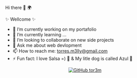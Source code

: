 Hi there 👋 🌍 

 ✨ Wellcome ✨ 

- 🔭 I’m currently working on my portafolio
- 🌱 I’m currently learning ...
- 👯 I’m looking to collaborate on new side projects
- 💬 Ask me about web devlopment
- 📫 How to reach me: torres.m3lly@gmail.com
- ⚡ Fun fact: I love Salsa =) 💃 & My litle dog is called Azul 🐶


<p align="center">
    <a href="https://github.com/tor3m">
        <img src="https://img.shields.io/badge/GitHub--_.svg?style=social&logo=github&logoColor=EA4AAA" alt="GitHub tor3m">
    </a>
  
</p> 

